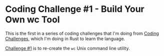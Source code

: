 # Coding Challenge #1 - Build Your Own wc Tool

This is the first in a series of coding challenges that I'm doing from [Coding Challenges](https://codingchallenges.fyi/), which I'm doing in Rust to learn the language.

[Challenge #1](https://codingchallenges.fyi/challenges/challenge-wc) is to re-create the `wc` Unix command line utility.
